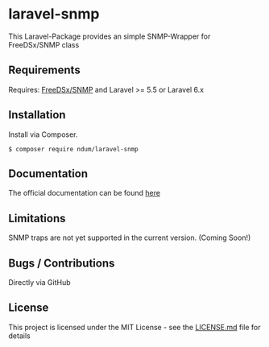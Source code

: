 # laravel-snmp

This Laravel-Package provides an simple SNMP-Wrapper for FreeDSx/SNMP class

## Requirements

Requires: [FreeDSx/SNMP](https://github.com/FreeDSx/SNMP) and Laravel >= 5.5 or Laravel 6.x

## Installation
Install via Composer.

```
$ composer require ndum/laravel-snmp
```

## Documentation

The official documentation can be found [here](https://github.com/FreeDSx/SNMP#documentation)

## Limitations

SNMP traps are not yet supported in the current version. (Coming Soon!)

## Bugs / Contributions

Directly via GitHub

## License

This project is licensed under the MIT License - see the [LICENSE.md](LICENSE.md) file for details
